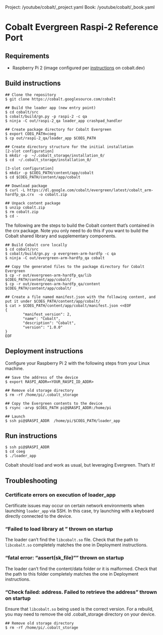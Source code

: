 Project: /youtube/cobalt/_project.yaml
Book: /youtube/cobalt/_book.yaml

# Cobalt Evergreen Raspi-2 Reference Port

## Requirements

*   Raspberry Pi 2 (image configured per
    [instructions](https://cobalt.dev/development/setup-raspi.html) on
    cobalt.dev)

## Build instructions

```
## Clone the repository
$ git clone https://cobalt.googlesource.com/cobalt

## Build the loader app (new entry point)
$ cd cobalt/src
$ cobalt/build/gn.py -p raspi-2 -c qa
$ ninja -C out/raspi-2_qa loader_app crashpad_handler

## Create package directory for Cobalt Evergreen
$ export COEG_PATH=coeg
$ cp out/raspi-2_qa/loader_app $COEG_PATH

## Create directory structure for the initial installation
[2-slot configuration]
$ mkdir -p  ~/.cobalt_storage/installation_0/
$ cd  ~/.cobalt_storage/installation_0/

[3-slot configuration]
$ mkdir -p $COEG_PATH/content/app/cobalt
$ cd $COEG_PATH/content/app/cobalt

## Download package
$ curl -L https://dl.google.com/cobalt/evergreen/latest/cobalt_arm-hardfp_qa.crx  -o cobalt.zip

## Unpack content package
$ unzip cobalt.zip
$ rm cobalt.zip
$ cd -
```

The following are the steps to build the Cobalt content that’s contained in the
crx package. Note you only need to do this if you want to build the Cobalt
shared library and supplementary components.

```
## Build Cobalt core locally
$ cd cobalt/src
$ cobalt/build/gn.py -p evergreen-arm-hardfp -c qa
$ ninja -C out/evergreen-arm-hardfp_qa cobalt

## Copy the generated files to the package directory for Cobalt Evergreen
$ cp -r out/evergreen-arm-hardfp_qa/lib   $COEG_PATH/content/app/cobalt/
$ cp -r out/evergreen-arm-hardfp_qa/content   $COEG_PATH/content/app/cobalt/

## Create a file named manifest.json with the following content, and put it under $COEG_PATH/content/app/cobalt/
$ cat > $COEG_PATH/content/app/cobalt/manifest.json <<EOF
{
        "manifest_version": 2,
        "name": "Cobalt",
        "description": "Cobalt",
        "version": "1.0.0"
}
EOF
```

## Deployment instructions

Configure your Raspberry Pi 2 with the following steps from your Linux machine.

```
## Save the address of the device
$ export RASPI_ADDR=<YOUR_RASPI_ID_ADDR>

## Remove old storage directory
$ rm -rf /home/pi/.cobalt_storage

## Copy the Evergreen contents to the device
$ rsync -arvp $COEG_PATH pi@$RASPI_ADDR:/home/pi

## Launch
$ ssh pi@$RASPI_ADDR  /home/pi/$COEG_PATH/loader_app
```

## Run instructions

```
$ ssh pi@$RASPI_ADDR
$ cd coeg
$ ./loader_app
```

Cobalt should load and work as usual, but leveraging Evergreen. That’s it!

## Troubleshooting

### Certificate errors on execution of loader\_app

Certificate issues may occur on certain network environments when launching
`loader_app` via SSH. In this case, try launching with a keyboard directly
connected to the device.

### “Failed to load library at <path>” thrown on startup

The loader can’t find the `libcobalt.so` file. Check that the path to
`libcobalt.so` completely matches the one in Deployment instructions.

### “fatal error: “assert(sk\_file)”” thrown on startup

The loader can’t find the content/data folder or it is malformed. Check that the
path to this folder completely matches the one in Deployment instructions.

### “Check failed: address. Failed to retrieve the address” thrown on startup

Ensure that `libcobalt.so` being used is the correct version. For a rebuild, you
may need to remove the old .cobalt\_storage directory on your device.

```
## Remove old storage directory
$ rm -rf /home/pi/.cobalt_storage

